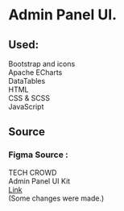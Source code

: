 # Admin Panel UI.

## Used:
Bootstrap and icons <br>
Apache ECharts <br>
DataTables <br>
HTML <br>
CSS & SCSS <br>
JavaScript <br>

## Source
### Figma Source : <br>

TECH CROWD <br>
Admin Panel UI Kit <br>
<a href="https://www.figma.com/community/file/1189482134578785550"> Link </a><br>
(Some changes were made.)
